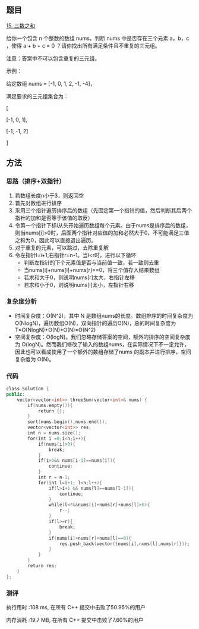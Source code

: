 ## 题目
[15. 三数之和](https://leetcode-cn.com/problems/3sum/)

给你一个包含 n 个整数的数组 nums，判断 nums 中是否存在三个元素 a，b，c ，使得 a + b + c = 0 ？请你找出所有满足条件且不重复的三元组。

注意：答案中不可以包含重复的三元组。

示例：

给定数组 nums = [-1, 0, 1, 2, -1, -4]，

满足要求的三元组集合为：

[

  [-1, 0, 1],
  
  [-1, -1, 2]
  
]


## 方法
### 思路（排序+双指针）
1. 若数组长度n小于3，则返回空
2. 首先对数组进行排序
3. 采用三个指针遍历排序后的数组（先固定第一个指针的值，然后判断其后两个指针的加和是否等于该值的取反）
4. 令第一个指针下标i从头开始遍历数组每个元素。由于nums是排序后的数组，则当nums[i]>0时，后面两个指针对应值的加和必然大于0，不可能满足三值之和为0，因此可以直接退出遍历。
5. 对于重复的元素，可以跳过，去除重复解
6. 令左指针l=i+1,右指针r=n-1。当l<r时，进行以下循环
    - 判断左指针的下个元素值是否与当前值一致，若一致则去重
    - 当nums[i]+nums[l]+nums[r]==0，将三个值存入结果数组
    - 若求和大于0，则说明nums[r]太大，右指针左移
    - 若求和小于0，则说明nums[l]太小，左指针右移
### 复杂度分析
- 时间复杂度：O(N^2)，其中 N 是数组nums的长度。数组排序的时间复杂度为O(NlogN)，遍历数组O(N)，双向指针的遍历O(N)，总的时间复杂度为T=O(NlogN)+O(N)\*O(N)=O(N^2)
- 空间复杂度：O(logN)。我们忽略存储答案的空间，额外的排序的空间复杂度为 O(logN)。然而我们修改了输入的数组nums，在实际情况下不一定允许，因此也可以看成使用了一个额外的数组存储了nums 的副本并进行排序，空间复杂度为 O(N)。

### 代码
```cpp
class Solution {
public:
    vector<vector<int>> threeSum(vector<int>& nums) {
        if(nums.empty()){
            return {};
        }
        sort(nums.begin(),nums.end());
        vector<vector<int>> res;
        int n = nums.size();
        for(int i =0;i<n;i++){
            if(nums[i]>0){
                break;
            }
            if(i>0&& nums[i-1]==nums[i]){
                continue;
            }
            int r = n-1;
            for(int l=i+1; l<n;l++){
                if(l>i+1 && nums[l]==nums[l-1]){
                    continue;
                }
                while(l<r&&nums[i]+nums[r]+nums[l]>0){
                    r--;
                }
                if(l>=r){
                    break;
                }
                if(nums[i]+nums[r]+nums[l]==0){
                    res.push_back(vector({nums[i],nums[l],nums[r]}));
                }
            }
        }
        return res;
    }
};


```

### 测评

执行用时 :108 ms, 在所有 C++ 提交中击败了50.95%的用户

内存消耗 :19.7 MB, 在所有 C++ 提交中击败了7.60%的用户

